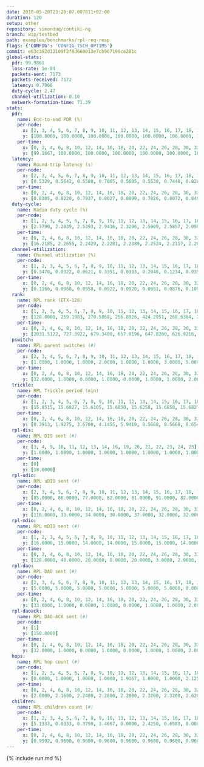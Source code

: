 ```yaml
---
date: 2018-05-20T23:20:07.007811+02:00
duration: 120
setup: other
repository: simonduq/contiki-ng
branch: wip/testbed
path: examples/benchmarks/rpl-req-resp
flags: {'CONFIG': 'CONFIG_TSCH_OPTIMS'}
commit: e63c392d12109f2f8d660013e7cb907199ce281c
global-stats:
  pdr: 99.9861
  loss-rate: 1e-04
  packets-sent: 7173
  packets-received: 7172
  latency: 0.7966
  duty-cycle: 2.47
  channel-utilization: 0.10
  network-formation-time: 71.39
stats:
  pdr:
    name: End-to-end PDR (%)
    per-node:
      x: [2, 3, 4, 5, 6, 7, 8, 9, 10, 11, 12, 13, 14, 15, 16, 17, 18, 19, 20, 21, 22, 23, 24, 25]
      y: [100.0000, 100.0000, 100.0000, 100.0000, 100.0000, 100.0000, 100.0000, 100.0000, 100.0000, 100.0000, 100.0000, 100.0000, 100.0000, 100.0000, 100.0000, 100.0000, 100.0000, 100.0000, 100.0000, 100.0000, 100.0000, 100.0000, 99.6403, 100.0000]
    per-time:
      x: [0, 2, 4, 6, 8, 10, 12, 14, 16, 18, 20, 22, 24, 26, 28, 30, 32, 34, 36, 38, 40, 42, 44, 46, 48, 50, 52, 54, 56, 58, 60, 62, 64, 66, 68, 70, 72, 74, 76, 78, 80, 82, 84, 86, 88, 90, 92, 94, 96, 98, 100, 102, 104, 106, 108, 110, 112, 114, 116, 118, 120]
      y: [99.1667, 100.0000, 100.0000, 100.0000, 100.0000, 100.0000, 100.0000, 100.0000, 100.0000, 100.0000, 100.0000, 100.0000, 100.0000, 100.0000, 100.0000, 100.0000, 100.0000, 100.0000, 100.0000, 100.0000, 100.0000, 100.0000, 100.0000, 100.0000, 100.0000, 100.0000, 100.0000, 100.0000, 100.0000, 100.0000, 100.0000, 100.0000, 100.0000, 100.0000, 100.0000, 100.0000, 100.0000, 100.0000, 100.0000, 100.0000, 100.0000, 100.0000, 100.0000, 100.0000, 100.0000, 100.0000, 100.0000, 100.0000, 100.0000, 100.0000, 100.0000, 100.0000, 100.0000, 100.0000, 100.0000, 100.0000, 100.0000, 100.0000, 100.0000, 100.0000, null]
  latency:
    name: Round-trip latency (s)
    per-node:
      x: [2, 3, 4, 5, 6, 7, 8, 9, 10, 11, 12, 13, 14, 15, 16, 17, 18, 19, 20, 21, 22, 23, 24, 25]
      y: [0.5329, 0.5642, 0.5588, 0.7065, 0.5605, 0.5538, 0.7440, 0.8289, 0.6417, 0.7237, 0.7270, 0.7447, 0.8581, 0.7867, 0.9142, 0.8115, 0.8601, 0.8881, 0.9678, 0.9513, 0.9766, 1.0646, 1.0555, 1.0391]
    per-time:
      x: [0, 2, 4, 6, 8, 10, 12, 14, 16, 18, 20, 22, 24, 26, 28, 30, 32, 34, 36, 38, 40, 42, 44, 46, 48, 50, 52, 54, 56, 58, 60, 62, 64, 66, 68, 70, 72, 74, 76, 78, 80, 82, 84, 86, 88, 90, 92, 94, 96, 98, 100, 102, 104, 106, 108, 110, 112, 114, 116, 118, 120]
      y: [0.8305, 0.8220, 0.7937, 0.8027, 0.8099, 0.7826, 0.8072, 0.8495, 0.8716, 0.8164, 0.8451, 0.8047, 0.8541, 0.8114, 0.8317, 0.8231, 0.8161, 0.8440, 0.8303, 0.8121, 0.7719, 0.8131, 0.8169, 0.8330, 0.8294, 0.7873, 0.8100, 0.7624, 0.7876, 0.7687, 0.8140, 0.8013, 0.7959, 0.8123, 0.7681, 0.8087, 0.7854, 0.7646, 0.7827, 0.7694, 0.7489, 0.7855, 0.7748, 0.7959, 0.7936, 0.7651, 0.7646, 0.7948, 0.7795, 0.7687, 0.7840, 0.8053, 0.7953, 0.7361, 0.7696, 0.7421, 0.7811, 0.7613, 0.7515, 0.7457, null]
  duty-cycle:
    name: Radio duty cycle (%)
    per-node:
      x: [1, 2, 3, 4, 5, 6, 7, 8, 9, 10, 11, 12, 13, 14, 15, 16, 17, 18, 19, 20, 21, 22, 23, 24, 25]
      y: [2.7790, 2.2039, 2.5393, 2.9416, 2.3296, 2.5909, 2.5857, 2.0988, 2.2189, 2.2187, 2.4202, 2.4826, 2.6239, 2.4523, 2.4836, 2.5181, 2.4472, 2.4647, 2.6308, 2.6532, 2.3088, 2.4706, 2.2545, 2.7380, 2.3398]
    per-time:
      x: [0, 2, 4, 6, 8, 10, 12, 14, 16, 18, 20, 22, 24, 26, 28, 30, 32, 34, 36, 38, 40, 42, 44, 46, 48, 50, 52, 54, 56, 58, 60, 62, 64, 66, 68, 70, 72, 74, 76, 78, 80, 82, 84, 86, 88, 90, 92, 94, 96, 98, 100, 102, 104, 106, 108, 110, 112, 114, 116, 118, 120]
      y: [16.2185, 2.2655, 2.2429, 2.2281, 2.2389, 2.2524, 2.2117, 2.2672, 2.2736, 2.2572, 2.2420, 2.2648, 2.2686, 2.2523, 2.2768, 2.2446, 2.2724, 2.2711, 2.2541, 2.2576, 2.2114, 2.2367, 2.2413, 2.2980, 2.2704, 2.2691, 2.2399, 2.2215, 2.2347, 2.2408, 2.2207, 2.2433, 2.2311, 2.2558, 2.2445, 2.2370, 2.2322, 2.2221, 2.2082, 2.2189, 2.2124, 2.2249, 2.2283, 2.2102, 2.2425, 2.2245, 2.2098, 2.2118, 2.2524, 2.2335, 2.2405, 2.2570, 2.2504, 2.2176, 2.2053, 2.2191, 2.1994, 2.2395, 2.1942, 2.1951, null]
  channel-utilization:
    name: Channel utilization (%)
    per-node:
      x: [1, 2, 3, 4, 5, 6, 7, 8, 9, 10, 11, 12, 13, 14, 15, 16, 17, 18, 19, 20, 21, 22, 23, 24, 25]
      y: [0.3470, 0.0322, 0.0621, 0.3351, 0.0333, 0.2046, 0.1234, 0.0357, 0.0344, 0.0723, 0.0396, 0.1925, 0.1362, 0.0343, 0.1507, 0.0722, 0.0930, 0.1279, 0.0341, 0.0556, 0.0644, 0.0391, 0.0386, 0.0384, 0.0340]
    per-time:
      x: [0, 2, 4, 6, 8, 10, 12, 14, 16, 18, 20, 22, 24, 26, 28, 30, 32, 34, 36, 38, 40, 42, 44, 46, 48, 50, 52, 54, 56, 58, 60, 62, 64, 66, 68, 70, 72, 74, 76, 78, 80, 82, 84, 86, 88, 90, 92, 94, 96, 98, 100, 102, 104, 106, 108, 110, 112, 114, 116, 118, 120]
      y: [0.1166, 0.0968, 0.0958, 0.0922, 0.0920, 0.0981, 0.0876, 0.1007, 0.1080, 0.1038, 0.0984, 0.1033, 0.1064, 0.1008, 0.1073, 0.0987, 0.1066, 0.1050, 0.0995, 0.1061, 0.0884, 0.0954, 0.0974, 0.1136, 0.1047, 0.1037, 0.0967, 0.0915, 0.0957, 0.0977, 0.0908, 0.0995, 0.0942, 0.1017, 0.1022, 0.0987, 0.0981, 0.0947, 0.0900, 0.0937, 0.0879, 0.0962, 0.0976, 0.0900, 0.1017, 0.0945, 0.0891, 0.0910, 0.1000, 0.0931, 0.0949, 0.1003, 0.0967, 0.0917, 0.0879, 0.0934, 0.0864, 0.0996, 0.0837, 0.0855, null]
  rank:
    name: RPL rank (ETX-128)
    per-node:
      x: [1, 2, 3, 4, 5, 6, 7, 8, 9, 10, 11, 12, 13, 14, 15, 16, 17, 18, 19, 20, 21, 22, 23, 24, 25]
      y: [128.0000, 259.1983, 270.5868, 256.8926, 424.2951, 268.6364, 294.9669, 522.7317, 575.8640, 433.2049, 465.0744, 465.1983, 459.6066, 653.9919, 572.0880, 639.9370, 574.9062, 778.3790, 792.3952, 847.2362, 781.9360, 896.7480, 965.4286, 1488.0880, 992.9920]
    per-time:
      x: [0, 2, 4, 6, 8, 10, 12, 14, 16, 18, 20, 22, 24, 26, 28, 30, 32, 34, 36, 38, 40, 42, 44, 46, 48, 50, 52, 54, 56, 58, 60, 62, 64, 66, 68, 70, 72, 74, 76, 78, 80, 82, 84, 86, 88, 90, 92, 94, 96, 98, 100, 102, 104, 106, 108, 110, 112, 114, 116, 118]
      y: [2031.5122, 727.3922, 679.3400, 657.0196, 647.8200, 626.9216, 631.7647, 636.2692, 595.4400, 593.5600, 595.8800, 581.5098, 581.1961, 558.3200, 561.3725, 557.1000, 550.0200, 554.2549, 568.4902, 563.2157, 568.3600, 569.5400, 567.3962, 626.2500, 607.8846, 600.5200, 594.0400, 567.1731, 569.0962, 565.3654, 548.9600, 554.7600, 558.2400, 549.1961, 542.0000, 532.8235, 533.4717, 510.4902, 511.1200, 521.4200, 531.6538, 507.9216, 516.1600, 529.3333, 535.2745, 530.0784, 529.0800, 520.6078, 508.3529, 507.6400, 510.5490, 509.2200, 506.3800, 495.8846, 493.8400, 496.7200, 498.6600, 488.8545, 477.1200, 483.0800]
  pswitch:
    name: RPL parent switches (#)
    per-node:
      x: [2, 3, 4, 5, 6, 7, 8, 9, 10, 11, 12, 13, 14, 15, 16, 17, 18, 19, 20, 21, 22, 23, 24, 25]
      y: [1.0000, 1.0000, 1.0000, 2.0000, 1.0000, 1.0000, 3.0000, 5.0000, 2.0000, 1.0000, 1.0000, 2.0000, 4.0000, 5.0000, 7.0000, 8.0000, 4.0000, 4.0000, 7.0000, 5.0000, 3.0000, 6.0000, 5.0000, 5.0000]
    per-time:
      x: [0, 2, 4, 6, 8, 10, 12, 14, 16, 18, 20, 22, 24, 26, 28, 30, 32, 34, 36, 38, 40, 42, 44, 46, 48, 50, 52, 54, 56, 58, 60, 62, 64, 66, 68, 70, 72, 74, 76, 78, 80, 82, 84, 86, 88, 90, 92, 94, 96, 98, 100, 102, 104, 106, 108, 110, 112, 114]
      y: [32.0000, 1.0000, 0.0000, 1.0000, 0.0000, 1.0000, 1.0000, 2.0000, 0.0000, 0.0000, 0.0000, 1.0000, 1.0000, 0.0000, 1.0000, 0.0000, 0.0000, 1.0000, 1.0000, 1.0000, 0.0000, 0.0000, 3.0000, 6.0000, 2.0000, 0.0000, 0.0000, 2.0000, 2.0000, 2.0000, 0.0000, 0.0000, 0.0000, 1.0000, 1.0000, 1.0000, 3.0000, 1.0000, 0.0000, 0.0000, 2.0000, 1.0000, 0.0000, 1.0000, 1.0000, 1.0000, 0.0000, 1.0000, 1.0000, 0.0000, 1.0000, 0.0000, 0.0000, 2.0000, 0.0000, 0.0000, 0.0000, 5.0000]
  trickle:
    name: RPL Trickle period (min)
    per-node:
      x: [1, 2, 3, 4, 5, 6, 7, 8, 9, 10, 11, 12, 13, 14, 15, 16, 17, 18, 19, 20, 21, 22, 23, 24, 25]
      y: [15.8515, 15.6827, 15.6105, 15.6850, 15.6258, 15.6850, 15.6827, 15.7119, 15.5135, 14.8161, 15.6105, 15.6105, 15.6974, 15.5940, 15.3758, 15.5514, 13.6832, 15.5576, 15.4459, 15.6030, 15.3731, 15.6131, 15.4516, 15.3742, 15.5042]
    per-time:
      x: [0, 2, 4, 6, 8, 10, 12, 14, 16, 18, 20, 22, 24, 26, 28, 30, 32, 34, 36, 38, 40, 42, 44, 46, 48, 50, 52, 54, 56, 58, 60, 62, 64, 66, 68, 70, 72, 74, 76, 78, 80, 82, 84, 86, 88, 90, 92, 94, 96, 98, 100, 102, 104, 106, 108, 110, 112, 114, 116, 118]
      y: [0.3913, 1.9275, 3.6700, 4.1455, 5.9419, 8.5668, 8.5668, 8.6541, 10.3110, 16.4277, 17.1267, 17.3049, 17.4763, 17.4763, 17.4763, 17.4763, 17.4763, 17.4763, 17.4763, 17.4763, 17.4763, 17.4763, 17.4763, 16.2597, 16.8881, 16.9520, 16.9520, 17.0562, 17.1402, 17.1402, 17.1267, 17.3015, 17.4763, 17.4763, 17.4763, 17.4763, 17.4763, 17.4763, 17.4763, 17.4763, 17.4763, 17.4763, 17.4763, 17.4763, 17.4763, 17.4763, 17.4763, 17.4763, 17.4763, 17.4763, 17.4763, 17.4763, 17.4763, 17.4763, 17.4763, 17.4763, 17.4763, 17.4763, 17.4763, 17.4763]
  rpl-dis:
    name: RPL DIS sent (#)
    per-node:
      x: [3, 4, 9, 10, 11, 12, 13, 14, 16, 19, 20, 21, 22, 23, 24, 25]
      y: [1.0000, 1.0000, 1.0000, 1.0000, 1.0000, 1.0000, 1.0000, 1.0000, 1.0000, 1.0000, 2.0000, 1.0000, 1.0000, 1.0000, 2.0000, 1.0000]
    per-time:
      x: [0]
      y: [18.0000]
  rpl-udio:
    name: RPL uDIO sent (#)
    per-node:
      x: [2, 3, 4, 5, 6, 7, 8, 9, 10, 11, 12, 13, 14, 15, 16, 17, 18, 19, 20, 21, 22, 23, 24, 25]
      y: [85.0000, 86.0000, 77.0000, 82.0000, 81.0000, 91.0000, 82.0000, 88.0000, 86.0000, 86.0000, 90.0000, 84.0000, 90.0000, 82.0000, 87.0000, 81.0000, 80.0000, 87.0000, 85.0000, 90.0000, 87.0000, 84.0000, 88.0000, 83.0000]
    per-time:
      x: [0, 2, 4, 6, 8, 10, 12, 14, 16, 18, 20, 22, 24, 26, 28, 30, 32, 34, 36, 38, 40, 42, 44, 46, 48, 50, 52, 54, 56, 58, 60, 62, 64, 66, 68, 70, 72, 74, 76, 78, 80, 82, 84, 86, 88, 90, 92, 94, 96, 98, 100, 102, 104, 106, 108, 110, 112, 114, 116, 118, 120]
      y: [116.0000, 33.0000, 34.0000, 30.0000, 37.0000, 32.0000, 32.0000, 33.0000, 35.0000, 37.0000, 29.0000, 33.0000, 33.0000, 35.0000, 29.0000, 34.0000, 37.0000, 34.0000, 30.0000, 36.0000, 30.0000, 34.0000, 38.0000, 45.0000, 36.0000, 29.0000, 26.0000, 31.0000, 32.0000, 32.0000, 35.0000, 29.0000, 32.0000, 36.0000, 33.0000, 31.0000, 32.0000, 31.0000, 35.0000, 31.0000, 31.0000, 32.0000, 35.0000, 30.0000, 33.0000, 31.0000, 30.0000, 30.0000, 37.0000, 34.0000, 29.0000, 33.0000, 30.0000, 28.0000, 33.0000, 31.0000, 32.0000, 26.0000, 32.0000, 25.0000, 13.0000]
  rpl-mdio:
    name: RPL mDIO sent (#)
    per-node:
      x: [1, 2, 3, 4, 5, 6, 7, 8, 9, 10, 11, 12, 13, 14, 15, 16, 17, 18, 19, 20, 21, 22, 23, 24, 25]
      y: [16.0000, 15.0000, 14.0000, 14.0000, 15.0000, 15.0000, 14.0000, 14.0000, 14.0000, 21.0000, 14.0000, 13.0000, 14.0000, 14.0000, 19.0000, 14.0000, 26.0000, 19.0000, 16.0000, 14.0000, 16.0000, 16.0000, 15.0000, 16.0000, 17.0000]
    per-time:
      x: [0, 2, 4, 6, 8, 10, 12, 14, 16, 18, 20, 22, 24, 26, 28, 30, 32, 34, 36, 38, 40, 42, 44, 46, 48, 50, 52, 54, 56, 58, 60, 62, 64, 66, 68, 70, 72, 74, 76, 78, 80, 82, 84, 86, 88, 90, 92, 94, 96, 98, 100, 102, 104, 106, 108, 110, 112, 114, 116, 118, 120]
      y: [128.0000, 40.0000, 20.0000, 8.0000, 20.0000, 3.0000, 2.0000, 15.0000, 8.0000, 0.0000, 1.0000, 0.0000, 0.0000, 8.0000, 3.0000, 5.0000, 3.0000, 6.0000, 0.0000, 0.0000, 0.0000, 0.0000, 5.0000, 8.0000, 8.0000, 8.0000, 3.0000, 0.0000, 0.0000, 0.0000, 3.0000, 6.0000, 6.0000, 6.0000, 3.0000, 1.0000, 0.0000, 0.0000, 1.0000, 5.0000, 10.0000, 2.0000, 2.0000, 3.0000, 1.0000, 2.0000, 0.0000, 0.0000, 2.0000, 5.0000, 4.0000, 4.0000, 9.0000, 0.0000, 0.0000, 0.0000, 0.0000, 10.0000, 2.0000, 3.0000, 3.0000]
  rpl-dao:
    name: RPL DAO sent (#)
    per-node:
      x: [2, 3, 4, 5, 6, 7, 8, 9, 10, 11, 12, 13, 14, 15, 16, 17, 18, 19, 20, 21, 22, 23, 24, 25]
      y: [5.0000, 5.0000, 5.0000, 5.0000, 5.0000, 5.0000, 5.0000, 8.0000, 6.0000, 5.0000, 5.0000, 6.0000, 7.0000, 8.0000, 8.0000, 8.0000, 7.0000, 7.0000, 8.0000, 6.0000, 6.0000, 8.0000, 7.0000, 7.0000]
    per-time:
      x: [0, 2, 4, 6, 8, 10, 12, 14, 16, 18, 20, 22, 24, 26, 28, 30, 32, 34, 36, 38, 40, 42, 44, 46, 48, 50, 52, 54, 56, 58, 60, 62, 64, 66, 68, 70, 72, 74, 76, 78, 80, 82, 84, 86, 88, 90, 92, 94, 96, 98, 100, 102, 104, 106, 108, 110, 112, 114, 116, 118, 120]
      y: [33.0000, 1.0000, 0.0000, 1.0000, 0.0000, 1.0000, 1.0000, 2.0000, 0.0000, 0.0000, 0.0000, 1.0000, 1.0000, 0.0000, 15.0000, 2.0000, 0.0000, 2.0000, 1.0000, 2.0000, 0.0000, 2.0000, 2.0000, 6.0000, 2.0000, 0.0000, 0.0000, 2.0000, 10.0000, 2.0000, 0.0000, 1.0000, 1.0000, 2.0000, 2.0000, 2.0000, 4.0000, 2.0000, 0.0000, 0.0000, 1.0000, 3.0000, 6.0000, 5.0000, 1.0000, 1.0000, 1.0000, 2.0000, 2.0000, 1.0000, 1.0000, 2.0000, 0.0000, 2.0000, 0.0000, 4.0000, 2.0000, 12.0000, 1.0000, 1.0000, 1.0000]
  rpl-daoack:
    name: RPL DAO-ACK sent (#)
    per-node:
      x: [1]
      y: [150.0000]
    per-time:
      x: [0, 2, 4, 6, 8, 10, 12, 14, 16, 18, 20, 22, 24, 26, 28, 30, 32, 34, 36, 38, 40, 42, 44, 46, 48, 50, 52, 54, 56, 58, 60, 62, 64, 66, 68, 70, 72, 74, 76, 78, 80, 82, 84, 86, 88, 90, 92, 94, 96, 98, 100, 102, 104, 106, 108, 110, 112, 114, 116, 118, 120]
      y: [32.0000, 1.0000, 0.0000, 1.0000, 0.0000, 1.0000, 1.0000, 2.0000, 0.0000, 0.0000, 0.0000, 1.0000, 1.0000, 0.0000, 15.0000, 2.0000, 0.0000, 2.0000, 1.0000, 2.0000, 0.0000, 2.0000, 2.0000, 5.0000, 2.0000, 0.0000, 0.0000, 2.0000, 10.0000, 2.0000, 0.0000, 1.0000, 1.0000, 3.0000, 1.0000, 2.0000, 4.0000, 2.0000, 0.0000, 0.0000, 1.0000, 3.0000, 6.0000, 5.0000, 1.0000, 1.0000, 1.0000, 2.0000, 2.0000, 1.0000, 1.0000, 2.0000, 0.0000, 2.0000, 0.0000, 4.0000, 2.0000, 12.0000, 1.0000, 1.0000, 1.0000]
  hops:
    name: RPL hop count (#)
    per-node:
      x: [1, 2, 3, 4, 5, 6, 7, 8, 9, 10, 11, 12, 13, 14, 15, 16, 17, 18, 19, 20, 21, 22, 23, 24, 25]
      y: [0.0000, 1.0000, 1.0000, 1.0000, 1.9167, 1.0000, 1.0000, 2.1250, 3.0000, 1.9500, 2.0000, 2.0000, 2.0000, 3.3500, 2.4500, 3.1667, 2.5000, 2.9333, 3.5000, 3.7417, 3.7917, 3.8333, 4.3833, 4.3866, 4.1250]
    per-time:
      x: [0, 2, 4, 6, 8, 10, 12, 14, 16, 18, 20, 22, 24, 26, 28, 30, 32, 34, 36, 38, 40, 42, 44, 46, 48, 50, 52, 54, 56, 58, 60, 62, 64, 66, 68, 70, 72, 74, 76, 78, 80, 82, 84, 86, 88, 90, 92, 94, 96, 98, 100, 102, 104, 106, 108, 110, 112, 114, 116, 118]
      y: [2.0000, 2.1600, 2.2400, 2.2800, 2.2800, 2.3200, 2.3200, 2.6200, 2.6400, 2.6400, 2.6400, 2.6400, 2.7000, 2.7200, 2.6800, 2.6800, 2.6800, 2.6600, 2.6000, 2.5400, 2.5200, 2.5200, 2.5200, 2.5600, 2.5600, 2.5200, 2.5200, 2.5000, 2.5200, 2.5200, 2.5600, 2.5600, 2.5600, 2.5600, 2.5200, 2.5200, 2.4400, 2.4000, 2.4000, 2.4000, 2.4000, 2.4000, 2.4000, 2.4000, 2.4000, 2.4000, 2.4000, 2.4600, 2.5600, 2.6000, 2.6400, 2.6400, 2.6400, 2.4000, 2.4000, 2.4000, 2.4000, 2.3200, 2.3200, 2.3200]
  children:
    name: RPL children count (#)
    per-node:
      x: [1, 2, 3, 4, 5, 6, 7, 8, 9, 10, 11, 12, 13, 14, 15, 16, 17, 18, 19, 20, 21, 22, 23, 24, 25]
      y: [5.1333, 0.0333, 0.3750, 3.4667, 0.0000, 2.4250, 0.6583, 0.0000, 0.0000, 1.1417, 0.1250, 1.5500, 0.7583, 0.0000, 1.9833, 1.1333, 1.3833, 1.8750, 0.0000, 0.7083, 0.7333, 0.2000, 0.1000, 0.2101, 0.0000]
    per-time:
      x: [0, 2, 4, 6, 8, 10, 12, 14, 16, 18, 20, 22, 24, 26, 28, 30, 32, 34, 36, 38, 40, 42, 44, 46, 48, 50, 52, 54, 56, 58, 60, 62, 64, 66, 68, 70, 72, 74, 76, 78, 80, 82, 84, 86, 88, 90, 92, 94, 96, 98, 100, 102, 104, 106, 108, 110, 112, 114, 116, 118]
      y: [0.9592, 0.9600, 0.9600, 0.9600, 0.9600, 0.9600, 0.9600, 0.9600, 0.9600, 0.9600, 0.9600, 0.9600, 0.9600, 0.9600, 0.9600, 0.9600, 0.9600, 0.9600, 0.9600, 0.9600, 0.9600, 0.9600, 0.9600, 0.9600, 0.9600, 0.9600, 0.9600, 0.9600, 0.9600, 0.9600, 0.9600, 0.9600, 0.9600, 0.9600, 0.9600, 0.9600, 0.9600, 0.9600, 0.9600, 0.9600, 0.9600, 0.9600, 0.9600, 0.9600, 0.9600, 0.9600, 0.9600, 0.9600, 0.9600, 0.9600, 0.9600, 0.9600, 0.9600, 0.9600, 0.9600, 0.9600, 0.9600, 0.9600, 0.9600, 0.9600]
---
```


{% include run.md %}
